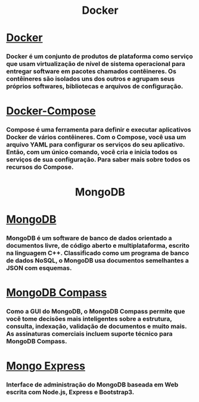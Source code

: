 <h1 align="center"> Docker </h1>

# **[Docker](https://www.docker.com/)**

<!-- <p align="center"><img src="./icons/docker_logo.svg" alt="Docker" /></p> -->

### Docker é um conjunto de produtos de plataforma como serviço que usam virtualização de nível de sistema operacional para entregar software em pacotes chamados contêineres. Os contêineres são isolados uns dos outros e agrupam seus próprios softwares, bibliotecas e arquivos de configuração.

# **[Docker-Compose](https://docs.docker.com/compose/)**

<!-- <p align="center"><img src="./icons/docker-compose_logo.svg" alt="Docker-Compose" /></p> -->

### Compose é uma ferramenta para definir e executar aplicativos Docker de vários contêineres. Com o Compose, você usa um arquivo YAML para configurar os serviços do seu aplicativo. Então, com um único comando, você cria e inicia todos os serviços de sua configuração. Para saber mais sobre todos os recursos do Compose.

<h1 align="center"> MongoDB </h1>

# **[MongoDB](https://mongodb.com/)**

<!-- <p align="center"><img src="./icons/docker-compose_logo.svg" alt="Docker-Compose" /></p> -->

### MongoDB é um software de banco de dados orientado a documentos livre, de código aberto e multiplataforma, escrito na linguagem C++. Classificado como um programa de banco de dados NoSQL, o MongoDB usa documentos semelhantes a JSON com esquemas.

# **[MongoDB Compass](https://docs.mongodb.com/compass/master/)**

### Como a GUI do MongoDB, o MongoDB Compass permite que você tome decisões mais inteligentes sobre a estrutura, consulta, indexação, validação de documentos e muito mais. As assinaturas comerciais incluem suporte técnico para MongoDB Compass.

# **[Mongo Express](https://github.com/mongo-express/mongo-express)**

### Interface de administração do MongoDB baseada em Web escrita com Node.js, Express e Bootstrap3.